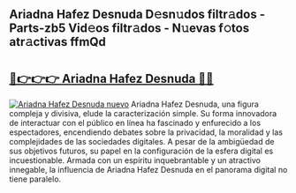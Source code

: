 ## Ariadna Hafez Desnuda D𝚎sn𝚞dos filtr𝚊dos - Parts-zb5 Vid𝚎os filtr𝚊dos - N𝚞evas f𝚘tos atr𝚊ctivas ffmQd

# <h2><a href="http://mbbj44k.tromn.icu/?c=Ariadna+Hafez+Desnuda">🔗👉👉👉 Ariadna Hafez Desnuda 🔗🔗</a></h2>

[![Ariadna Hafez Desnuda nuevo](https://i.imgur.com/pEAQMta.gif)](http://mbbj44k.tromn.icu/?c=Ariadna+Hafez+Desnuda)
Ariadna Hafez Desnuda, una figura compleja y divisiva, elude la caracterización simple. Su forma innovadora de interactuar con el público en línea ha fascinado y enfurecido a los espectadores, encendiendo debates sobre la privacidad, la moralidad y las complejidades de las sociedades digitales. A pesar de la ambigüedad de sus objetivos futuros, su papel en la configuración de la esfera digital es incuestionable. Armada con un espíritu inquebrantable y un atractivo innegable, la influencia de Ariadna Hafez Desnuda en el panorama digital no tiene paralelo.
